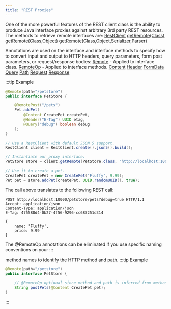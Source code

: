 ```yaml
---
title: "REST Proxies"
---
```


One of the more powerful features of the REST client class is the ability to produce Java interface proxies against arbitrary 3rd party REST resources.
The methods to retrieve remote interfaces are:
<tree>
<node-0><java-class>[RestClient]({{API_DOCS}}/org/apache/juneau/rest/client/RestClient.html)</java-class></node-0>
<node-1><java-method>[getRemote(Class)]({{API_DOCS}}/org/apache/juneau/rest/client/RestClient.html#getRemote(Class))</java-method></node-1>
<node-1><java-method>[getRemote(Class,Object)]({{API_DOCS}}/org/apache/juneau/rest/client/RestClient.html#getRemote(Class,Object))</java-method></node-1>
<node-1><java-method>[getRemote(Class,Object,Serializer,Parser)]({{API_DOCS}}/org/apache/juneau/rest/client/RestClient.html#getRemote(Class,Object,Serializer,Parser))</java-method></node-1>
</tree>

Annotations are used on the interface and interface methods to specify how to convert input and output to HTTP headers, query parameters, form post parameters, or request/response bodies:
<tree>
<node-0><java-annotation>[Remote]({{API_DOCS}}/org/apache/juneau/http/remote/Remote.html)</java-annotation> - Applied to interface class.</node-0>
<node-0><java-annotation>[RemoteOp]({{API_DOCS}}/org/apache/juneau/http/remote/RemoteOp.html)</java-annotation> - Applied to interface methods.</node-0>
<node-0><java-annotation>[Content]({{API_DOCS}}/org/apache/juneau/http/annotation/Content.html)</java-annotation></node-0>
<node-0><java-annotation>[Header]({{API_DOCS}}/org/apache/juneau/http/annotation/Header.html)</java-annotation></node-0>
<node-0><java-annotation>[FormData]({{API_DOCS}}/org/apache/juneau/http/annotation/FormData.html)</java-annotation></node-0>
<node-0><java-annotation>[Query]({{API_DOCS}}/org/apache/juneau/http/annotation/Query.html)</java-annotation></node-0>
<node-0><java-annotation>[Path]({{API_DOCS}}/org/apache/juneau/http/annotation/Path.html)</java-annotation></node-0>
<node-0><java-annotation>[Request]({{API_DOCS}}/org/apache/juneau/http/annotation/Request.html)</java-annotation></node-0>
<node-0><java-annotation>[Response]({{API_DOCS}}/org/apache/juneau/http/annotation/Response.html)</java-annotation></node-0>
</tree>

:::tip Example


```java
@Remote(path="/petstore")
public interface PetStore {

    @RemotePost("/pets")
    Pet addPet(
        @Content CreatePet createPet,
        @Header("E-Tag") UUID etag,
        @Query("debug") boolean debug
    );
}
```


```java
// Use a RestClient with default JSON 5 support.
RestClient client = RestClient.create().json5().build();

// Instantiate our proxy interface.
PetStore store = client.getRemote(PetStore.class, "http://localhost:10000");

// Use it to create a pet.
CreatePet createPet = new CreatePet("Fluffy", 9.99);
Pet pet = store.addPet(createPet, UUID.randomUUID(), true);
```


The call above translates to the following REST call:

```text
POST http://localhost:10000/petstore/pets?debug=true HTTP/1.1
Accept: application/json
Content-Type: application/json
E-Tag: 475588d4-0b27-4f56-9296-cc683251d314

{
    name: 'Fluffy',
    price: 9.99
}
```


The @RemoteOp annotations can be eliminated if you use specific naming conventions on your
:::

method names to identify the HTTP method and path.
:::tip Example


```java
@Remote(path="/petstore")
public interface PetStore {

    // @RemoteOp optional since method and path is inferred from method name.
    String postPets(@Content CreatePet pet);
}

```

:::
